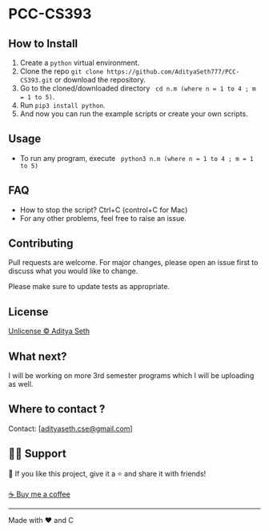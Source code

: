 # PCC-CS393

## How to Install

1. Create a ```python``` virtual environment. 
2. Clone the repo ```git clone https://github.com/AdityaSeth777/PCC-CS393.git``` or download the repository.
3. Go to the cloned/downloaded directory ``` cd n.m (where n = 1 to 4 ; m = 1 to 5)```. 
4. Run ``` pip3 install python ```.
5. And now you can run the example scripts or create your own scripts.  

## Usage
- To run any program, execute ``` python3 n.m (where n = 1 to 4 ; m = 1 to 5)```

## FAQ
- How to stop the script? Ctrl+C (control+C for Mac) 
- For any other problems, feel free to raise an issue.

## Contributing
Pull requests are welcome. For major changes, please open an issue first to discuss what you would like to change. 

Please make sure to update tests as appropriate.

## License
[Unlicense © Aditya Seth](https://github.com/AdityaSeth777/PCC-CS393/blob/main/License)

## What next?
I will be working on more 3rd semester programs which I will be uploading as well.

## Where to contact ?
Contact: [adityaseth.cse@gmail.com]

## 🙋‍♂️ Support

💙 If you like this project, give it a ⭐ and share it with friends!<br><br>
[☕ Buy me a coffee](https://www.buymeacoffee.com/adityaseth)

---

Made with ❤️ and C <br><br>
